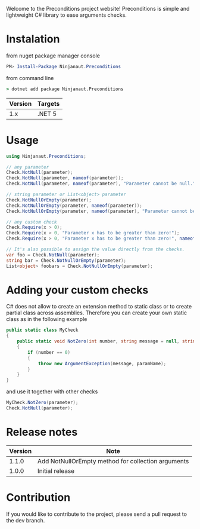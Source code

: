 Welcome to the Preconditions project website! Preconditions is simple and lightweight C# library to ease arguments checks.

# Instalation

from nuget package manager console
```powershell
PM> Install-Package Ninjanaut.Preconditions
```
from command line
```cmd
> dotnet add package Ninjanaut.Preconditions
```

| Version | Targets |
|- |- |
| 1.x | .NET 5 |

# Usage

```csharp
using Ninjanaut.Preconditions;

// any parameter
Check.NotNull(parameter);
Check.NotNull(parameter, nameof(parameter));
Check.NotNull(parameter, nameof(parameter), "Parameter cannot be null.");

// string parameter or List<object> parameter
Check.NotNullOrEmpty(parameter);
Check.NotNullOrEmpty(parameter, nameof(parameter));
Check.NotNullOrEmpty(parameter, nameof(parameter), "Parameter cannot be null or empty.");

// any custom check
Check.Require(x > 0);
Check.Require(x > 0, "Parameter x has to be greater than zero!");
Check.Require(x > 0, "Parameter x has to be greater than zero!", nameof(x));

// It's also possible to assign the value directly from the checks.
var foo = Check.NotNull(parameter);
string bar = Check.NotNullOrEmpty(parameter);
List<object> foobars = Check.NotNullOrEmpty(parameter);
```

# Adding your custom checks

C# does not allow to create an extension method to static class or to create partial class across assemblies.
Therefore you can create your own static class as in the following example

```csharp
public static class MyCheck
{
	public static void NotZero(int number, string message = null, string paramName = null)
    {
        if (number == 0)
        {
            throw new ArgumentException(message, paramName);
        }
    }
}
```

and use it together with other checks

```csharp
MyCheck.NotZero(parameter);
Check.NotNull(parameter);
```

# Release notes

| Version | Note |
|- |- |
| 1.1.0 | Add NotNullOrEmpty method for collection arguments |
| 1.0.0 | Initial release |

# Contribution

If you would like to contribute to the project, please send a pull request to the dev branch.
